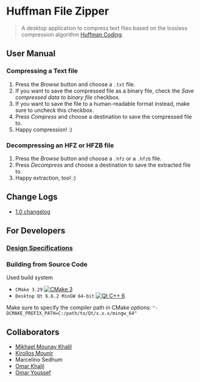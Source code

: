 # Huffman File Zipper

> A desktop application to compress text files based on the lossless compression algorithm [Huffman Coding](https://en.wikipedia.org/wiki/Huffman_coding).

## User Manual

### Compressing a Text file

1. Press the *Browse* button and choose a `.txt` file.
2. If you want to save the compressed file as a binary file, check the *Save compressed data to binary file* checkbox.
3. If you want to save the file to a human-readable format instead, make sure to uncheck this checkbox.
4. Press *Compress* and choose a destination to save the compressed file to.
5. Happy compression! :)

### Decompressing an HFZ or HFZB file

1. Press the *Browse* button and choose a `.hfz` or a `.hfzb` file.
2. Press *Decompress* and choose a destination to save the extracted file to.
3. Happy extraction, too! :)

## Change Logs

- [1.0 changelog](change-logs/CHANGELOG-1.0.md)

## For Developers

### [Design Specifications](design-specs/design-specs-1.0.md)

### Building from Source Code

Used build system
- `CMake 3.29` [![CMake 3](https://img.shields.io/badge/-CMake%203-064F8C?logo=cmake&logoColor=white&style=flat-square)](https://cmake.org/)
- `Desktop Qt 6.6.2 MinGW 64-bit` [![Qt C++ 6](https://img.shields.io/badge/-Qt%20C%2B%2B%206-41CD52?logo=Qt&logoColor=white&style=flat-square)](https://www.qt.io/)

Make sure to specify the compiler path in CMake options:
`"-DCMAKE_PREFIX_PATH=C:/path/to/Qt/x.x.x/mingw_64"`

## Collaborators

- [Mikhael Mounay Khalil](https://github.com/MikhaelMounay)
- [Kirollos Mounir](https://github.com/KirollosFady)
- Marcelino Sedhum
- [Omar Khalil](https://github.com/omarramy22)
- [Omar Youssef](https://github.com/omaaryouussef)
